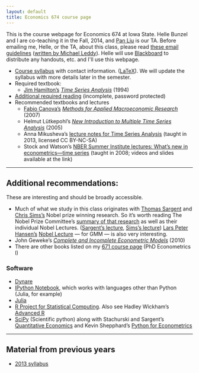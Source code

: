 ```yaml
---
layout: default
title: Economics 674 course page
---
```


[leddy]: http://mleddy.blogspot.com/2005/01/how-to-e-mail-professor.html
[Blackboard]: https://bb.its.iastate.edu

This is the course webpage for Economics 674 at Iowa State. Helle
Bunzel and I are co-teaching it in the Fall, 2014, and [Pan
Liu](https://sites.google.com/site/liupan1217/) is our TA.
Before emailing me, Helle, or the TA, about this class, please read
[these email guidelines](../dl/email) ([written by Michael
Leddy][leddy]).
Helle will use [Blackboard][] to distribute any handouts, etc. and
I'll use this webpage.

* [Course syllabus](syllabus-2014.pdf) with contact information.
  ([LaTeX](syllabus-2014.tex)). We will update the syllabus with more
  details later in the semester.
* Required textbook:
  * [Jim Hamilton’s](http://econweb.ucsd.edu/~jhamilton/) *[Time
  Series Analysis](http://press.princeton.edu/titles/5386.html)*
  (1994)
* [Additional required reading](reading-2014.zip) (incomplete,
  password protected)
* Recommended textbooks and lectures
  * [Fabio Canova’s](http://apps.eui.eu/Personal/Canova/) *[Methods for
    Applied Macroeconomic
    Research](http://press.princeton.edu/titles/8434.html)* (2007)
  * Helmut Lütkepohl’s *[New Introduction to Multiple Time Series
    Analysis](http://www.springer.com/economics/econometrics/book/978-3-540-40172-8)*
  (2005)
  * Anna Mikusheva’s [lecture notes for Time Series Analysis][Mikusheva]
    (taught in 2013, licensed CC BY-NC-SA)
  * Stock and Watson’s [NBER Summer Institute lectures: What’s new in
    econometrics—time series][NBER08] (taught in 2008; videos and slides
    available at the link)

[Mikusheva]: http://ocw.mit.edu/courses/economics/14-384-time-series-analysis-fall-2013
[NBER08]: http://www.nber.org/minicourse_2008.html

<hr />

Additional recommendations:
---------------------------

These are interesting and should be broadly accessible.

* Much of what we study in this class originates with
  [Thomas Sargent](https://files.nyu.edu/ts43/public/) and
  [Chris Sims’s](http://www.princeton.edu/~sims/)
  Nobel prize winning research. So it’s worth reading The Nobel Prize
  Committee’s [summary of that research][Nobel11] as well as their
  individual Nobel Lectures. ([Sargent’s lecture][], [Sims’s
  lecture][]) [Lars Peter Hansen’s](http://www.larspeterhansen.org/)
  [Nobel Lecture][LPHnobel] — for GMM — is also very interesting.
* John Geweke’s [*Complete and Incomplete Econometric Models*](http://www.jstor.org/stable/j.ctt7t5jp) (2010)
* There are other books listed on my [671 course page](../671)
  (PhD Econometrics I)

[Nobel11]: http://www.nobelprize.org/nobel_prizes/economic-sciences/laureates/2011/advanced-economicsciences2011.pdf
[Sargent’s lecture]: https://files.nyu.edu/ts43/public/research/Sargent_Sweden_final.pdf
[Sims’s lecture]: http://sims.princeton.edu/yftp/Nobel/NobelLect.pdf
[LPHnobel]: http://www.larspeterhansen.org/documents/FC_2014_Nobel_Uncertainty.pdf

### Software

* [Dynare](http://www.dynare.org)
* [IPython Notebook](http://ipython.org/notebook.html), which works
  with languages other than Python (Julia, for example)
* [Julia](http://julialang.org/)
* [R Project for Statistical
  Computing](http://www.r-project.org). Also see Hadley Wickham’s
  [Advanced R](http://adv-r.had.co.nz)
* [SciPy](http://www.scipy.org/) (Scientific python) along with
  Stachurski and Sargent’s [Quantitative
  Economics](http://www.quant-econ.net) and Kevin Shepphard’s [Python
  for
  Econometrics](http://www.kevinsheppard.com/Python_for_Econometrics)

<hr />

Material from previous years
----------------------------
* [2013 syllabus](syllabus-2013)
